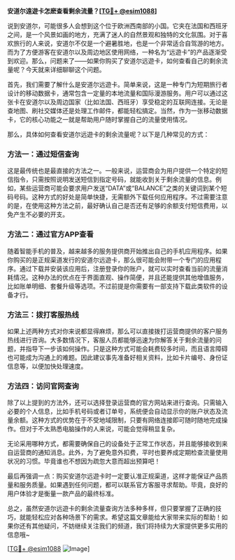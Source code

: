 **安道尔遠遊卡怎麽查看剩余流量？[[TG💪+ @esim1088](https://t.me/s/esim1088)]**

说到安道尔，可能很多人会想到这个位于欧洲西南部的小国。它夹在法国和西班牙之间，是一个风景如画的地方，充满了迷人的自然景观和独特的文化氛围。对于喜欢旅行的人来说，安道尔不仅是一个避暑胜地，也是一个非常适合自驾游的地方。而为了方便游客在安道尔以及周边地区使用网络，一种名为“远遊卡”的产品逐渐受到欢迎。那么，问题来了——如果你购买了安道尔远遊卡，如何查看自己的剩余流量呢？今天就来详细聊聊这个问题。

首先，我们需要了解什么是安道尔远遊卡。简单来说，这是一种专门为短期旅行者设计的移动数据卡，通常包含一定量的本地流量和国际漫游服务。用户可以通过这张卡在安道尔以及周边国家（比如法国、西班牙）享受稳定的互联网连接。无论是查地图、刷社交媒体还是处理工作邮件，都能轻松搞定。当然，作为一张移动数据卡，它的核心功能之一就是帮助用户随时掌握自己的流量使用情况。

那么，具体如何查看安道尔远遊卡的剩余流量呢？以下是几种常见的方式：

### 方法一：通过短信查询

这是最传统也是最直接的方法之一。一般来说，运营商会为用户提供一个特定的短信指令，只需按照说明发送短信到指定号码，就能收到关于剩余流量的信息。例如，某些运营商可能会要求用户发送“DATA”或“BALANCE”之类的关键词到某个短码号码。这种方式的好处是简单快捷，无需额外下载任何应用程序。不过需要注意的是，在使用这种方法之前，最好确认自己是否还有足够的余额支付短信费用，以免产生不必要的开支。

### 方法二：通过官方APP查看

随着智能手机的普及，越来越多的服务提供商开始推出自己的手机应用程序。如果你购买的是正规渠道发行的安道尔远遊卡，那么很可能会附带一个专门的应用程序。通过下载并安装该应用后，注册登录你的账户，就可以实时查看当前的流量消耗情况。这种办法的优点在于界面直观、操作简便，并且还能提供其他增值服务，比如账单明细、套餐升级等选项。不过前提是你需要有一部支持下载此类软件的设备才行。

### 方法三：拨打客服热线

如果上述两种方式对你来说都显得麻烦，那么可以直接拨打运营商提供的客户服务热线进行咨询。大多数情况下，客服人员都能够迅速为你解答关于剩余流量的问题，并指导下一步该如何操作。只是这种方式可能会耗费较多时间，而且语言障碍也可能成为沟通上的难题。因此建议事先准备好相关资料，比如卡片编号、身份证信息等，以便加快处理速度。

### 方法四：访问官网查询

除了以上提到的方法外，还可以选择登录运营商的官方网站来进行查询。只需输入必要的个人信息，比如手机号码或者订单号，系统便会自动显示你的账户状态及流量余额。这种方式的优势在于不受地域限制，只要有网络连接即可随时随地完成操作。但对于不太熟悉电脑操作的人来说，可能会觉得稍显复杂。

无论采用哪种方式，都需要确保自己的设备处于正常工作状态，并且能够接收到来自运营商的通知消息。此外，为了避免意外扣费，平时也要养成定期检查流量使用状况的习惯。毕竟谁也不想因为疏忽大意而超出预算吧！

最后再强调一点：购买安道尔远遊卡时一定要认准正规渠道，这样才能保证产品质量和服务质量。如果遇到任何问题，都可以联系官方客服寻求帮助。毕竟，良好的用户体验才是衡量一款产品的最终标准。

总之，虽然安道尔远遊卡的剩余流量查询方法多种多样，但只要掌握了正确的技巧，就能轻松应对各种场景下的需求。希望这篇文章能给大家带来实际的帮助！如果你还有其他疑问，不妨继续关注我们的频道，我们将持续为大家提供更多实用的信息哦~

[[TG💪+ @esim1088](https://t.me/s/esim1088) ![Image](https://i.postimg.cc/4NQfJmqS/Snipaste-2025-05-13-00-14-12.png)]